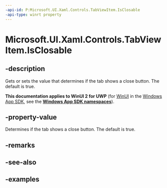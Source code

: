 ```yaml
---
-api-id: P:Microsoft.UI.Xaml.Controls.TabViewItem.IsClosable
-api-type: winrt property
---
```


# Microsoft.UI.Xaml.Controls.TabViewItem.IsClosable

<!--
public bool IsClosable { get; set; }
-->

## -description

Gets or sets the value that determines if the tab shows a close button. The default is true.

**This documentation applies to WinUI 2 for UWP** (for [WinUI](/windows/apps/winui/winui3/) in the [Windows App SDK](/windows/apps/windows-app-sdk/), see the **[Windows App SDK namespaces](/windows/windows-app-sdk/api/winrt/)**).

## -property-value

Determines if the tab shows a close button. The default is true.

## -remarks

## -see-also

## -examples

